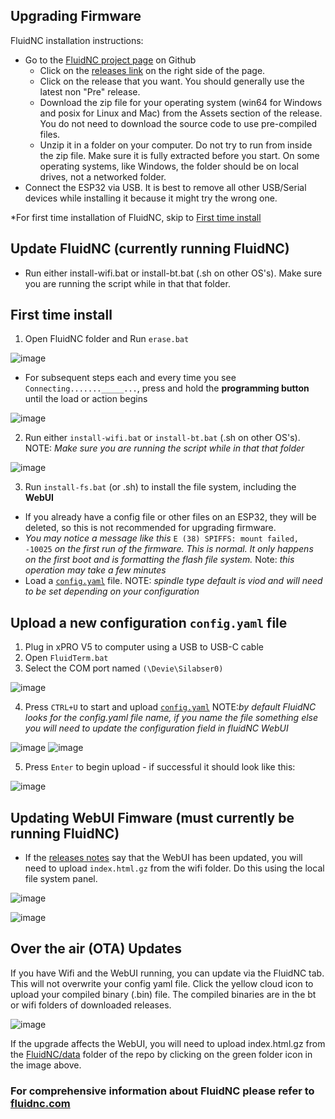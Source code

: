 ## Upgrading Firmware

FluidNC installation instructions:

- Go to the [FluidNC project page](https://github.com/bdring/FluidNC) on Github
  - Click on the [releases link](https://github.com/bdring/FluidNC/releases) on the right side of the page.
  - Click on the release that you want. You should generally use the latest non "Pre" release.
  - Download the zip file for your operating system (win64 for Windows and posix for Linux and Mac) from the Assets section of the release. You do not need to download the source code to use pre-compiled files.
  - Unzip it in a folder on your computer. Do not try to run from inside the zip file. Make sure it is fully extracted before you start. On some operating systems, like Windows, the folder should be on local drives, not a networked folder.
- Connect the ESP32 via USB. It is best to remove all other USB/Serial devices while installing it because it might try the wrong one.

*For first time installation of FluidNC, skip to [First time install](https://github.com/Spark-Concepts/xPro-V5/wiki/FluidNC-Firmware-Upgrade#first-time-install)

## Update FluidNC (currently running FluidNC) 

- Run either install-wifi.bat or install-bt.bat (.sh on other OS's). Make sure you are running the script while in that that folder.

## First time install
1. Open FluidNC folder and Run `erase.bat`

![image](https://user-images.githubusercontent.com/8650709/229307587-6d09410c-db2f-40c3-a707-1bdfdf2550b0.png)

- For subsequent steps each and every time you see `Connecting......._____...`, press and hold the **programming button** until the load or action begins

![image](https://user-images.githubusercontent.com/8650709/229308320-3ac23f0e-a09c-4ab0-b499-8a5d21a7fc1d.png)

2. Run either `install-wifi.bat` or `install-bt.bat` (.sh on other OS's). NOTE: *Make sure you are running the script while in that that folder*

![image](https://user-images.githubusercontent.com/8650709/229308383-badb247b-0e7b-46e8-aef9-67397c15eae1.png)

3. Run `install-fs.bat` (or .sh) to install the file system, including the **WebUI**
  - If you already have a config file or other files on an ESP32, they will be deleted, so this is not recommended for upgrading firmware.
  - *You may notice a message like this* `E (38) SPIFFS: mount failed, -10025` *on the first run of the firmware. This is normal. It only happens on the first boot and is formatting the flash file system.* Note: *this operation may take a few minutes*
  - Load a [`config.yaml`](https://github.com/Spark-Concepts/xPro-V5/blob/main/FluidNC/config.yaml) file. NOTE: *spindle type default is viod and will need to be set depending on your configuration*

## Upload a new configuration `config.yaml` file
1. Plug in xPRO V5 to computer using a USB to USB-C cable
2. Open `FluidTerm.bat`
3. Select the COM port named `(\Devie\Silabser0)`

![image](https://user-images.githubusercontent.com/8650709/229311544-4698cc86-ae9e-47fc-8375-dc87b41e720b.png)

4. Press `CTRL+U` to start and upload [`config.yaml`](https://github.com/Spark-Concepts/xPro-V5/blob/main/FluidNC/config.yaml) NOTE:*by default FluidNC looks for the config.yaml file name, if you name the file something else you will need to update the configuration field in fluidNC WebUI*

![image](https://user-images.githubusercontent.com/8650709/229311578-345a206a-f175-41fb-a4f2-6c75846967a9.png)
![image](https://user-images.githubusercontent.com/8650709/229311634-28ce746b-4c79-41ba-88d8-b00cf3944637.png)

5. Press `Enter` to begin upload - if successful it should look like this:

![image](https://user-images.githubusercontent.com/8650709/229311668-4c3100ec-7b1e-4e0c-9f27-e07e99b3be33.png)

## Updating WebUI Fimware (must currently be running FluidNC)
- If the [releases notes](https://github.com/bdring/FluidNC/releases) say that the WebUI has been updated, you will need to upload `index.html.gz` from the wifi folder. Do this using the local file system panel.

![image](https://user-images.githubusercontent.com/8650709/229311874-ca4edd97-13d9-4a0d-a137-417aede4588b.png)

![image](https://user-images.githubusercontent.com/8650709/229311881-47b86a28-4dc3-4951-81fe-9a3c84464812.png)

## Over the air (OTA) Updates
If you have Wifi and the WebUI running, you can update via the FluidNC tab. This will not overwrite your config yaml file. Click the yellow cloud icon to upload your compiled binary (.bin) file. The compiled binaries are in the bt or wifi folders of downloaded releases.

![image](https://user-images.githubusercontent.com/8650709/229311918-b35b2e27-bbce-4ddb-97a1-f0cf52dcba06.png)

If the upgrade affects the WebUI, you will need to upload index.html.gz from the [FluidNC/data](https://github.com/bdring/FluidNC/tree/main/FluidNC/data) folder of the repo by clicking on the green folder icon in the image above.

### For comprehensive information about FluidNC please refer to [fluidnc.com](http://wiki.fluidnc.com/en/config/overview)